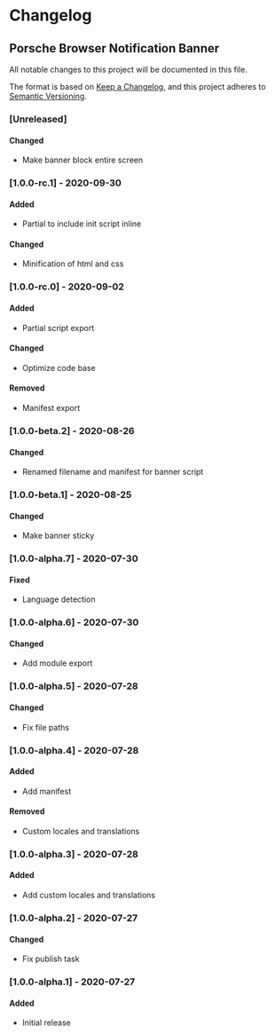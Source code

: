 # Changelog
 
## Porsche Browser Notification Banner
All notable changes to this project will be documented in this file.

The format is based on [Keep a Changelog](https://keepachangelog.com/en/1.0.0/),
and this project adheres to [Semantic Versioning](https://semver.org/spec/v2.0.0.html).

### [Unreleased]

#### Changed
- Make banner block entire screen

### [1.0.0-rc.1] - 2020-09-30

#### Added
- Partial to include init script inline

#### Changed
- Minification of html and css

### [1.0.0-rc.0] - 2020-09-02

#### Added
- Partial script export

#### Changed
- Optimize code base

#### Removed
- Manifest export

### [1.0.0-beta.2] - 2020-08-26

#### Changed
- Renamed filename and manifest for banner script 

### [1.0.0-beta.1] - 2020-08-25

#### Changed
- Make banner sticky

### [1.0.0-alpha.7] - 2020-07-30

#### Fixed
- Language detection

### [1.0.0-alpha.6] - 2020-07-30

#### Changed
- Add module export

### [1.0.0-alpha.5] - 2020-07-28

#### Changed
- Fix file paths

### [1.0.0-alpha.4] - 2020-07-28

#### Added
- Add manifest

#### Removed
- Custom locales and translations

### [1.0.0-alpha.3] - 2020-07-28

#### Added
- Add custom locales and translations

### [1.0.0-alpha.2] - 2020-07-27

#### Changed
- Fix publish task

### [1.0.0-alpha.1] - 2020-07-27

#### Added
- Initial release

